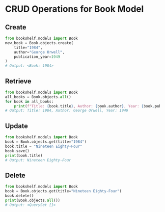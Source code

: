 # CRUD Operations for Book Model

## Create
```python
from bookshelf.models import Book
new_book = Book.objects.create(
    title="1984",
    author="George Orwell",
    publication_year=1949
)
# Output: <Book: 1984>
```

## Retrieve
```python
from bookshelf.models import Book
all_books = Book.objects.all()
for book in all_books:
    print(f"Title: {book.title}, Author: {book.author}, Year: {book.publication_year}")
# Output: Title: 1984, Author: George Orwell, Year: 1949
```

## Update
```python
from bookshelf.models import Book
book = Book.objects.get(title="1984")
book.title = "Nineteen Eighty-Four"
book.save()
print(book.title)
# Output: Nineteen Eighty-Four
```

## Delete
```python
from bookshelf.models import Book
book = Book.objects.get(title="Nineteen Eighty-Four")
book.delete()
print(Book.objects.all())
# Output: <QuerySet []>
```